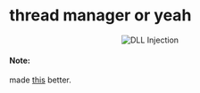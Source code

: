 # thread manager or yeah

<p align="center">
  <img src="https://cdn.discordapp.com/attachments/1240708732787101707/1262658104248766484/image.png?ex=6697657f&is=669613ff&hm=bc45d3a6d6e06e9a1080f63fea3d6fa29e62123395abee8f5d06c575f36c2804&" alt="DLL Injection" />
</p>

#### Note:
made [this](https://unprotect.it/technique/detecting-online-sandbox/) better.
